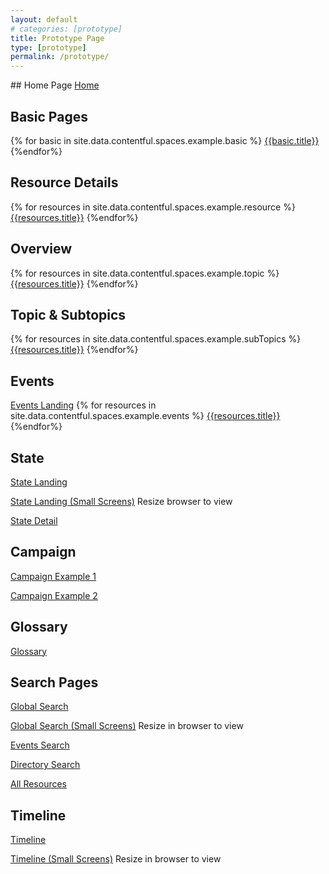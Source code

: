 ```yaml
---
layout: default
# categories: [prototype]
title: Prototype Page
type: [prototype]
permalink: /prototype/
---
```

<div class="grid-container" markdown="1">
## Home Page
<a href="/prototype/home">Home</a>

## Basic Pages
{% for basic in site.data.contentful.spaces.example.basic %}
  <a href="/prototype/{{basic.slug}}">{{basic.title}}</a>
{%endfor%}

## Resource Details
{% for resources in site.data.contentful.spaces.example.resource %}
  <a href="/prototype/{{resources.slug}}">{{resources.title}}</a>
{%endfor%}

## Overview
{% for resources in site.data.contentful.spaces.example.topic %}
  <a href="/prototype/{{resources.slug}}">{{resources.title}}</a>
{%endfor%}

## Topic & Subtopics
{% for resources in site.data.contentful.spaces.example.subTopics %}
  <a href="/prototype/{{resources.slug}}">{{resources.title}}</a>
{%endfor%}

## Events 
<a href="/prototype/events/landing">Events Landing</a>
{% for resources in site.data.contentful.spaces.example.events %}
  <a href="/prototype/{{resources.slug}}">{{resources.title}}</a>
{%endfor%}

## State
<p><a href="/prototype/states/landing">State Landing</a></p>
<p><a href="/prototype/states/landing/sm">State Landing (Small Screens)</a> Resize browser to view</p>
<p><a href="/prototype/states/detail">State Detail</a></p>


## Campaign
<p><a href="/prototype/campaign/1">Campaign Example 1</a></p>
<p><a href="/prototype/campaign/2">Campaign Example 2</a></p>

## Glossary
<a href="/prototype/glossary">Glossary</a>

## Search Pages
<p><a href="/prototype/search">Global Search</a></p>
<p><a href="/prototype/search/sm">Global Search (Small Screens)</a> Resize in browser to view</p>
<p><a href="/prototype/search/events">Events Search</a></p>
<p><a href="/prototype/search/directory">Directory Search</a></p>
<p><a href="/prototype/search/resources">All Resources</a></p>

## Timeline
<p><a href="/prototype/timeline">Timeline</a></p>
<p><a href="/protoype/timeline-small">Timeline (Small Screens)</a> Resize in browser to view</p>

</div>




